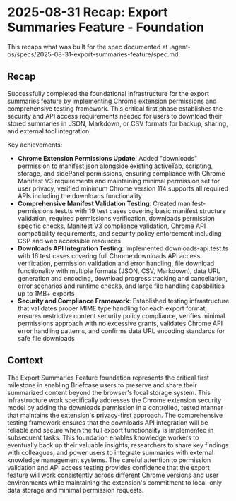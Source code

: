 # 2025-08-31 Recap: Export Summaries Feature - Foundation

This recaps what was built for the spec documented at .agent-os/specs/2025-08-31-export-summaries-feature/spec.md.

## Recap

Successfully completed the foundational infrastructure for the export summaries feature by implementing Chrome extension permissions and comprehensive testing framework. This critical first phase establishes the security and API access requirements needed for users to download their stored summaries in JSON, Markdown, or CSV formats for backup, sharing, and external tool integration.

Key achievements:

- **Chrome Extension Permissions Update**: Added "downloads" permission to manifest.json alongside existing activeTab, scripting, storage, and sidePanel permissions, ensuring compliance with Chrome Manifest V3 requirements and maintaining minimal permission set for user privacy, verified minimum Chrome version 114 supports all required APIs including the downloads functionality
- **Comprehensive Manifest Validation Testing**: Created manifest-permissions.test.ts with 19 test cases covering basic manifest structure validation, required permissions verification, downloads permission specific checks, Manifest V3 compliance validation, Chrome API compatibility requirements, and security policy enforcement including CSP and web accessible resources
- **Downloads API Integration Testing**: Implemented downloads-api.test.ts with 16 test cases covering full Chrome downloads API access verification, permission validation and error handling, file download functionality with multiple formats (JSON, CSV, Markdown), data URL generation and encoding, download progress tracking and cancellation, error scenarios and runtime checks, and large file handling capabilities up to 1MB+ exports
- **Security and Compliance Framework**: Established testing infrastructure that validates proper MIME type handling for each export format, ensures restrictive content security policy compliance, verifies minimal permissions approach with no excessive grants, validates Chrome API error handling patterns, and confirms data URL encoding standards for safe file downloads

## Context

The Export Summaries Feature foundation represents the critical first milestone in enabling Briefcase users to preserve and share their summarized content beyond the browser's local storage system. This infrastructure work specifically addresses the Chrome extension security model by adding the downloads permission in a controlled, tested manner that maintains the extension's privacy-first approach. The comprehensive testing framework ensures that the downloads API integration will be reliable and secure when the full export functionality is implemented in subsequent tasks. This foundation enables knowledge workers to eventually back up their valuable insights, researchers to share key findings with colleagues, and power users to integrate summaries with external knowledge management systems. The careful attention to permission validation and API access testing provides confidence that the export feature will work consistently across different Chrome versions and user environments while maintaining the extension's commitment to local-only data storage and minimal permission requests.
